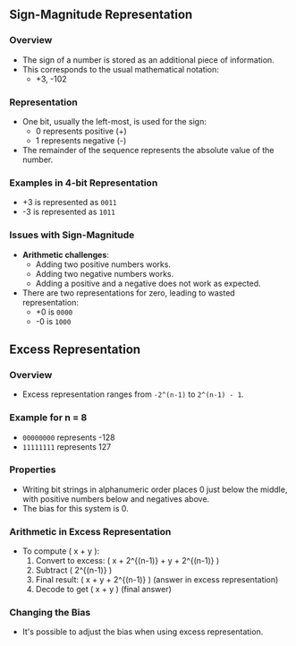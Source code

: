 ## Sign-Magnitude Representation

### Overview
- The sign of a number is stored as an additional piece of information.
- This corresponds to the usual mathematical notation: 
  - +3, -102
  
### Representation
- One bit, usually the left-most, is used for the sign:
  - 0 represents positive (+)
  - 1 represents negative (-)
- The remainder of the sequence represents the absolute value of the number.
  
### Examples in 4-bit Representation
- +3 is represented as `0011`
- -3 is represented as `1011`

### Issues with Sign-Magnitude
- **Arithmetic challenges**:
  - Adding two positive numbers works.
  - Adding two negative numbers works.
  - Adding a positive and a negative does not work as expected.
- There are two representations for zero, leading to wasted representation:
  - +0 is `0000`
  - -0 is `1000`

## Excess Representation

### Overview
- Excess representation ranges from `-2^(n-1)` to `2^(n-1) - 1`.

### Example for n = 8
- `00000000` represents -128
- `11111111` represents 127

### Properties
- Writing bit strings in alphanumeric order places 0 just below the middle, with positive numbers below and negatives above.
- The bias for this system is 0.

### Arithmetic in Excess Representation
- To compute \( x + y \):
  1. Convert to excess: \( x + 2^{(n-1)} + y + 2^{(n-1)} \)
  2. Subtract \( 2^{(n-1)} \)
  3. Final result: \( x + y + 2^{(n-1)} \) (answer in excess representation)
  4. Decode to get \( x + y \) (final answer)
  
### Changing the Bias
- It's possible to adjust the bias when using excess representation.